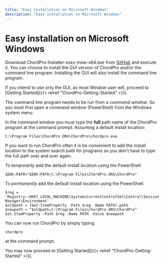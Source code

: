 ```yaml
---
title: "Easy installation on Microsoft Windows"
description: "Easy installation on Microsoft Windows"
---
```


# Easy installation on Microsoft Windows

Download ChordPro-Installer-xxxx-msw-x64.exe from
[GitHub](https://github.com/ChordPro/chordpro/releases/latest) and
execute it. You can choose to install the GUI version of ChordPro
and/or the command line program. Installing the GUI will also install
the command line program.

If you intend to use only the GUI, as most Window user will, proceed
to [Getting Started]({{< relref "ChordPro-Getting-Started" >}}).

The command line program needs to be run from a _command window_. So
you must first open a command window (PowerShell) from the Windows
system menu.

In the command window you must type the **full** path name of the
ChordPro program at the command prompt.
Assuming a default install location:

````
C:\Program Files\ChordPro.ORG\ChordPro\chordpro.exe
````

If you want to run ChordPro often it is be convenient to add the
install location to the system search path for programs so you don't
have to type the full path over and over again.

To _temporarily_ add the default install location using the PowerShell:
````
$ENV:PATH="$ENV:PATH;C:\Program Files\ChordPro.ORG\ChordPro"
````

To _permanently_ add the default install location using the PowerShell:
````
$reg = 'Registry::HKEY_LOCAL_MACHINE\System\CurrentControlSet\Control\Session Manager\Environment'
$oldpath = (Get-ItemProperty -Path $reg -Name PATH).path
$newpath = “$oldpath;C:\Program Files\ChordPro.ORG\ChordPro”
Set-ItemProperty -Path $reg -Name PATH -Value $newpath
````

You can now run ChordPro by simply typing
````
chordpro
````
at the command prompt.

You may now proceed to [Getting Started]({{< relref "ChordPro-Getting-Started" >}}).
